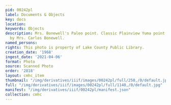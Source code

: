 ```yaml
---
pid: 00242pl
label: Documents & Objects
key: docs
location: 
keywords: Objects
description: Mrs. Bonewell's Paleo point. Classic Plainview Yuma point found in 1968
  by Mrs. Carlos Bonewell.
named_persons: 
rights: This photo is property of Lake County Public Library.
creation_date: '1968'
ingest_date: '2021-04-06'
format: Photo
source: Scanned Photo
order: '2818'
layout: cmhc_item
thumbnail: "/img/derivatives/iiif/images/00242pl/full/250,/0/default.jpg"
full: "/img/derivatives/iiif/images/00242pl/full/1140,/0/default.jpg"
manifest: "/img/derivatives/iiif/00242pl/manifest.json"
collection: cmhc
---
```

